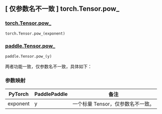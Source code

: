 ## [ 仅参数名不一致 ] torch.Tensor.pow_

### [torch.Tensor.pow_](https://pytorch.org/docs/stable/generated/torch.Tensor.pow_.html)

```python
torch.Tensor.pow_(exponent)
```

### [paddle.Tensor.pow_]()

```python
paddle.Tensor.pow_(y)
```

两者功能一致，仅参数名不一致，具体如下：

### 参数映射

| PyTorch  | PaddlePaddle | 备注                                               |
| -------- | ------------ | -------------------------------------------------- |
| exponent | y            | 一个标量 Tensor，仅参数名不一致。 |
